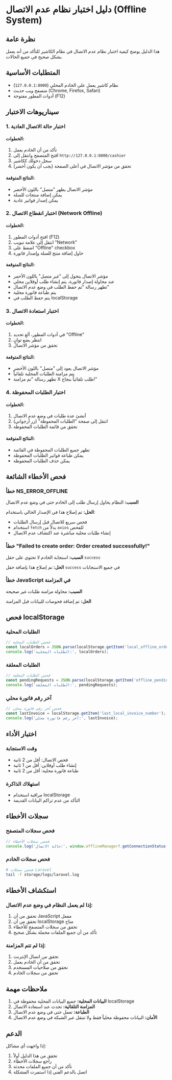 # دليل اختبار نظام عدم الاتصال (Offline System)

## نظرة عامة
هذا الدليل يوضح كيفية اختبار نظام عدم الاتصال في نظام الكاشير للتأكد من أنه يعمل بشكل صحيح في جميع الحالات.

## المتطلبات الأساسية
- نظام كاشير يعمل على الخادم المحلي (`127.0.0.1:8000`)
- متصفح ويب حديث (Chrome, Firefox, Safari)
- أدوات المطور مفتوحة (F12)

## سيناريوهات الاختبار

### 1. اختبار حالة الاتصال العادية

#### الخطوات:
1. تأكد من أن الخادم يعمل
2. افتح المتصفح وانتقل إلى `http://127.0.0.1:8000/cashier`
3. سجل دخولك ككاشير
4. تحقق من مؤشر الاتصال في أعلى الصفحة (يجب أن يكون أخضر)

#### النتائج المتوقعة:
- مؤشر الاتصال يظهر "متصل" باللون الأخضر
- يمكن إضافة منتجات للسلة
- يمكن إصدار فواتير عادية

### 2. اختبار انقطاع الاتصال (Network Offline)

#### الخطوات:
1. افتح أدوات المطور (F12)
2. انتقل إلى علامة تبويب "Network"
3. اضغط على "Offline" checkbox
4. حاول إضافة منتج للسلة وإصدار فاتورة

#### النتائج المتوقعة:
- مؤشر الاتصال يتحول إلى "غير متصل" باللون الأحمر
- عند محاولة إصدار فاتورة، يتم إنشاء طلب أوفلاين محلي
- تظهر رسالة "تم حفظ الطلب في وضع عدم الاتصال"
- يتم طباعة فاتورة محلية
- يتم حفظ الطلب في localStorage

### 3. اختبار استعادة الاتصال

#### الخطوات:
1. في أدوات المطور، ألغِ تحديد "Offline"
2. انتظر بضع ثوانٍ
3. تحقق من مؤشر الاتصال

#### النتائج المتوقعة:
- مؤشر الاتصال يعود إلى "متصل" باللون الأخضر
- يتم مزامنة الطلبات المحلية تلقائياً
- تظهر رسالة "تم مزامنة X طلب تلقائياً بنجاح!"

### 4. اختبار الطلبات المحفوظة

#### الخطوات:
1. أنشئ عدة طلبات في وضع عدم الاتصال
2. انتقل إلى صفحة "الطلبات المحفوظة" (زر أرجواني)
3. تحقق من قائمة الطلبات المحفوظة

#### النتائج المتوقعة:
- تظهر جميع الطلبات المحفوظة في القائمة
- يمكن طباعة فواتير الطلبات المحفوظة
- يمكن حذف الطلبات المحفوظة

## فحص الأخطاء الشائعة

### خطأ NS_ERROR_OFFLINE
**السبب:** النظام يحاول إرسال طلب إلى الخادم حتى في وضع عدم الاتصال

**الحل:** تم إصلاح هذا في الإصدار الحالي باستخدام:
- فحص سريع للاتصال قبل إرسال الطلبات
- استخدام `fetch` بدلاً من `axios` للفحص
- إنشاء طلبات محلية مباشرة عند اكتشاف عدم الاتصال

### خطأ "Failed to create order: Order created successfully!"
**السبب:** استجابة الخادم لا تحتوي على حقل `success`

**الحل:** تم إصلاح هذا بإضافة حقل `success` في جميع الاستجابات

### خطأ JavaScript في المزامنة
**السبب:** محاولة مزامنة طلبات غير صحيحة

**الحل:** تم إضافة فحوصات للبيانات قبل المزامنة

## فحص localStorage

### الطلبات المحلية
```javascript
// فحص الطلبات المحلية
const localOrders = JSON.parse(localStorage.getItem('local_offline_orders') || '[]');
console.log('الطلبات المحلية:', localOrders);
```

### الطلبات المعلقة
```javascript
// فحص الطلبات المعلقة
const pendingRequests = JSON.parse(localStorage.getItem('offline_pending_requests') || '[]');
console.log('الطلبات المعلقة:', pendingRequests);
```

### آخر رقم فاتورة محلي
```javascript
// فحص آخر رقم فاتورة محلي
const lastInvoice = localStorage.getItem('last_local_invoice_number');
console.log('آخر رقم فاتورة محلي:', lastInvoice);
```

## اختبار الأداء

### وقت الاستجابة
- فحص الاتصال: أقل من 2 ثانية
- إنشاء طلب أوفلاين: أقل من 1 ثانية
- طباعة فاتورة محلية: أقل من 2 ثانية

### استهلاك الذاكرة
- مراقبة استخدام localStorage
- التأكد من عدم تراكم البيانات القديمة

## سجلات الأخطاء

### فحص سجلات المتصفح
```javascript
// فحص سجلات الأخطاء
console.log('حالة الاتصال:', window.offlineManager?.getConnectionStatus());
```

### فحص سجلات الخادم
```bash
# فحص سجلات Laravel
tail -f storage/logs/laravel.log
```

## استكشاف الأخطاء

### إذا لم يعمل النظام في وضع عدم الاتصال:
1. تحقق من أن JavaScript مفعل
2. تحقق من أن localStorage متاح
3. تحقق من سجلات المتصفح للأخطاء
4. تأكد من أن جميع الملفات محملة بشكل صحيح

### إذا لم تتم المزامنة:
1. تحقق من اتصال الإنترنت
2. تحقق من أن الخادم يعمل
3. تحقق من صلاحيات المستخدم
4. تحقق من سجلات الخادم

## ملاحظات مهمة

1. **البيانات المحلية:** جميع البيانات المحلية محفوظة في localStorage
2. **المزامنة التلقائية:** تحدث عند استعادة الاتصال
3. **الطباعة:** تعمل حتى في وضع عدم الاتصال
4. **الأمان:** البيانات محفوظة محلياً فقط ولا تنتقل عبر الشبكة في وضع عدم الاتصال

## الدعم

إذا واجهت أي مشاكل:
1. تحقق من هذا الدليل أولاً
2. راجع سجلات الأخطاء
3. تأكد من أن جميع الملفات محدثة
4. اتصل بالدعم الفني إذا استمرت المشكلة 